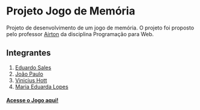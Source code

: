 # Projeto Jogo de Memória
Projeto de desenvolvimento de um jogo de memória. O projeto foi proposto pelo professor [Airton](https://github.com/airtonbjunior) da disciplina Programação para Web.

## Integrantes
1. [Eduardo Sales](https://github.com/Sales16)
2. [João Paulo](https://github.com/Joao-Porto-23)
3. [Vinicius Hott](https://github.com/Hott10)
4. [Maria Eduarda Lopes](https://github.com/Lopesduda28)

#### [Acesse o Jogo aqui!](https://sales16.github.io/projeto-memory-game/)
